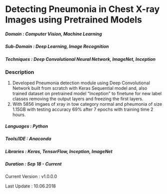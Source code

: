 # Detecting Pneumonia in Chest X-ray Images using Pretrained Models                                            

##### Domain             : Computer Vision, Machine Learning
##### Sub-Domain         : Deep Learning, Image Recognition
##### Techniques         : Deep Convolutional Neural Network, ImageNet, Inception


### Description
1. Developed Pneumonia detection module using Deep Convolutional Network built from scratch with Keras Sequential model and, also trained dataset on pretrained model “Inception” to finetune for new label classes removing the output layers and freezing the first layers.
2. With 5856 imgaes of xray in tow category normal and pheumonia of size 1.15GB with testing accuracy 69% after 7 epochs with training time 2 hours.


<!---
#### Intelligent Chatbot Graphical Interface: 
<kbd>
<img src=https://github.com/anjanatiha/Intelligent-Chatbot/blob/master/images/chat_gui.png>
</kbd>

#### Sample Conversations:
<kbd>
<img src=https://github.com/anjanatiha/Intelligent-Chatbot/blob/master/images/chat_gen.png>
</kbd>
-->
##### Languages   : Python
##### Tools/IDE   : Anaconda
##### Libraries   : Keras, TensorFlow, Inception, ImageNet

##### Duration   : Sep 18 - Current

Current Version  : v1.0.0.0

Last Update      : 10.06.2018
